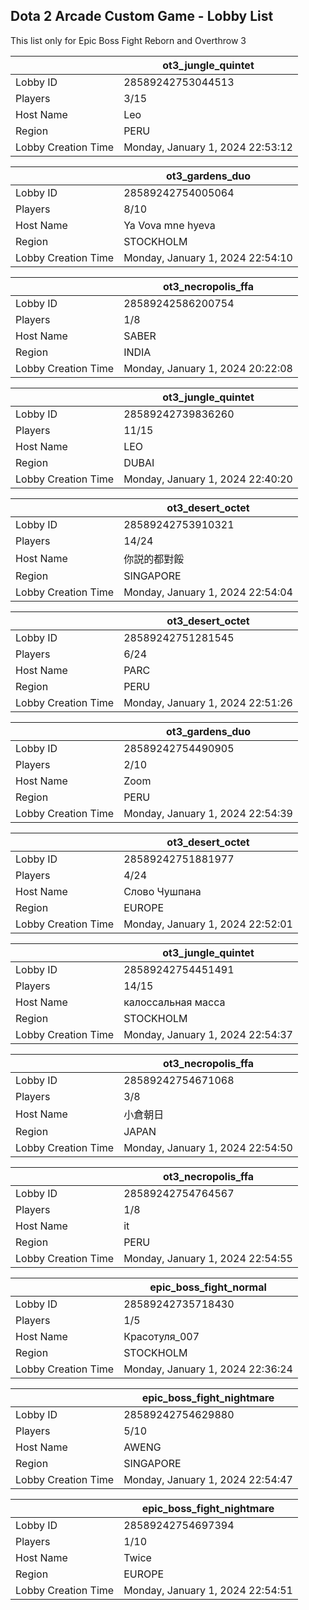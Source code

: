 ## Dota 2 Arcade Custom Game - Lobby List

This list only for Epic Boss Fight Reborn and Overthrow 3

|  | ot3_jungle_quintet |
| ------ | ------ |
| Lobby ID | 28589242753044513 |
| Players | 3/15 |
| Host Name | Leo |
| Region | PERU |
| Lobby Creation Time | Monday, January 1, 2024 22:53:12 |


|  | ot3_gardens_duo |
| ------ | ------ |
| Lobby ID | 28589242754005064 |
| Players | 8/10 |
| Host Name | Ya Vova mne hyeva |
| Region | STOCKHOLM |
| Lobby Creation Time | Monday, January 1, 2024 22:54:10 |


|  | ot3_necropolis_ffa |
| ------ | ------ |
| Lobby ID | 28589242586200754 |
| Players | 1/8 |
| Host Name | SABER |
| Region | INDIA |
| Lobby Creation Time | Monday, January 1, 2024 20:22:08 |


|  | ot3_jungle_quintet |
| ------ | ------ |
| Lobby ID | 28589242739836260 |
| Players | 11/15 |
| Host Name | LEO |
| Region | DUBAI |
| Lobby Creation Time | Monday, January 1, 2024 22:40:20 |


|  | ot3_desert_octet |
| ------ | ------ |
| Lobby ID | 28589242753910321 |
| Players | 14/24 |
| Host Name | 你説的都對餒 |
| Region | SINGAPORE |
| Lobby Creation Time | Monday, January 1, 2024 22:54:04 |


|  | ot3_desert_octet |
| ------ | ------ |
| Lobby ID | 28589242751281545 |
| Players | 6/24 |
| Host Name | PARC |
| Region | PERU |
| Lobby Creation Time | Monday, January 1, 2024 22:51:26 |


|  | ot3_gardens_duo |
| ------ | ------ |
| Lobby ID | 28589242754490905 |
| Players | 2/10 |
| Host Name | Zoom |
| Region | PERU |
| Lobby Creation Time | Monday, January 1, 2024 22:54:39 |


|  | ot3_desert_octet |
| ------ | ------ |
| Lobby ID | 28589242751881977 |
| Players | 4/24 |
| Host Name | Слово Чушпана |
| Region | EUROPE |
| Lobby Creation Time | Monday, January 1, 2024 22:52:01 |


|  | ot3_jungle_quintet |
| ------ | ------ |
| Lobby ID | 28589242754451491 |
| Players | 14/15 |
| Host Name | калоссальная масса |
| Region | STOCKHOLM |
| Lobby Creation Time | Monday, January 1, 2024 22:54:37 |


|  | ot3_necropolis_ffa |
| ------ | ------ |
| Lobby ID | 28589242754671068 |
| Players | 3/8 |
| Host Name | 小倉朝日 |
| Region | JAPAN |
| Lobby Creation Time | Monday, January 1, 2024 22:54:50 |


|  | ot3_necropolis_ffa |
| ------ | ------ |
| Lobby ID | 28589242754764567 |
| Players | 1/8 |
| Host Name | it |
| Region | PERU |
| Lobby Creation Time | Monday, January 1, 2024 22:54:55 |


|  | epic_boss_fight_normal |
| ------ | ------ |
| Lobby ID | 28589242735718430 |
| Players | 1/5 |
| Host Name | Красотуля_007 |
| Region | STOCKHOLM |
| Lobby Creation Time | Monday, January 1, 2024 22:36:24 |


|  | epic_boss_fight_nightmare |
| ------ | ------ |
| Lobby ID | 28589242754629880 |
| Players | 5/10 |
| Host Name | AWENG |
| Region | SINGAPORE |
| Lobby Creation Time | Monday, January 1, 2024 22:54:47 |


|  | epic_boss_fight_nightmare |
| ------ | ------ |
| Lobby ID | 28589242754697394 |
| Players | 1/10 |
| Host Name | Twice |
| Region | EUROPE |
| Lobby Creation Time | Monday, January 1, 2024 22:54:51 |


